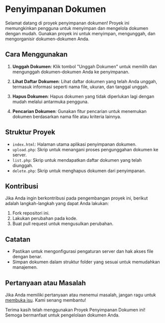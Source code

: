 # Penyimpanan Dokumen

Selamat datang di proyek penyimpanan dokumen! Proyek ini memungkinkan pengguna untuk menyimpan dan mengelola dokumen dengan mudah. Gunakan proyek ini untuk menyimpan, mengunggah, dan mengorganisir dokumen-dokumen Anda.

## Cara Menggunakan

1. **Unggah Dokumen**: Klik tombol "Unggah Dokumen" untuk memilih dan mengunggah dokumen-dokumen Anda ke penyimpanan.

2. **Lihat Daftar Dokumen**: Lihat daftar dokumen yang telah Anda unggah, termasuk informasi seperti nama file, ukuran, dan tanggal unggah.

3. **Hapus Dokumen**: Hapus dokumen yang tidak diperlukan lagi dengan mudah melalui antarmuka pengguna.

4. **Pencarian Dokumen**: Gunakan fitur pencarian untuk menemukan dokumen berdasarkan nama file atau kriteria lainnya.

## Struktur Proyek

- `index.html`: Halaman utama aplikasi penyimpanan dokumen.
- `upload.php`: Skrip untuk menangani proses pengunggahan dokumen ke server.
- `list.php`: Skrip untuk mendapatkan daftar dokumen yang telah diunggah.
- `delete.php`: Skrip untuk menghapus dokumen dari penyimpanan.

## Kontribusi

Jika Anda ingin berkontribusi pada pengembangan proyek ini, berikut adalah langkah-langkah yang dapat Anda lakukan:

1. Fork repositori ini.
2. Lakukan perubahan pada kode.
3. Buat pull request untuk mengusulkan perubahan.

## Catatan

- Pastikan untuk mengonfigurasi pengaturan server dan hak akses file dengan benar.
- Simpan dokumen dalam struktur folder yang sesuai untuk memudahkan manajemen.

## Pertanyaan atau Masalah

Jika Anda memiliki pertanyaan atau menemui masalah, jangan ragu untuk [membuka isu](https://github.com/nama-penyimpanan-dokumen/repositori/issues). Kami senang membantu!

Terima kasih telah menggunakan Proyek Penyimpanan Dokumen ini! Semoga bermanfaat untuk pengelolaan dokumen Anda.
